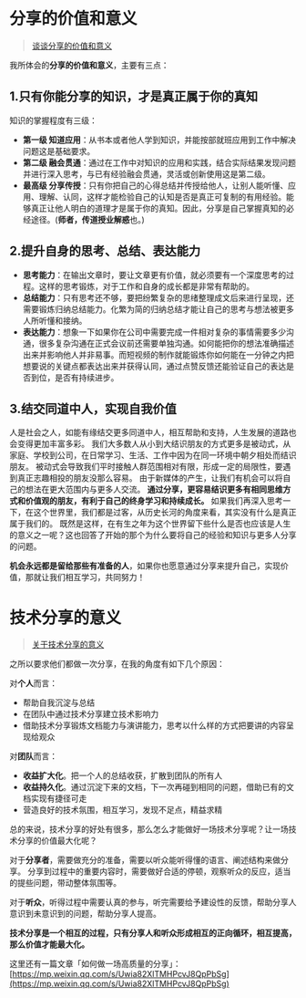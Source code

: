 

# 分享的价值和意义
> [谈谈分享的价值和意义](https://zhuanlan.zhihu.com/p/186256270)

我所体会的**分享的价值和意义**，主要有三点：

## 1.只有你能分享的知识，才是真正属于你的真知
知识的掌握程度有三级：
* **第一级 知道应用**：从书本或者他人学到知识，并能按部就班应用到工作中解决问题这是基础要求。
* **第二级 融会贯通**：通过在工作中对知识的应用和实践，结合实际结果发现问题并进行深入思考，与已有经验融会贯通，灵活或创新使用这是第二级。
* **最高级 分享传授**：只有你把自己的心得总结并传授给他人，让别人能听懂、应用、理解、认同，这样才能检验自己的认知是否是真正可复制的有用经验。能够真正让他人明白的道理才是属于你的真知。因此，分享是自己掌握真知的必经途径。(**师者，传道授业解惑**也。)

## 2.提升自身的思考、总结、表达能力
* **思考能力**：在输出文章时，要让文章更有价值，就必须要有一个深度思考的过程。这样的思考锻炼，对于工作和自身的成长都是非常有帮助的。
* **总结能力**：只有思考还不够，要把纷繁复杂的思绪整理成文后来进行呈现，还需要锻炼归纳总结能力。化繁为简的归纳总结才能让自己的思考与想法被更多人所听懂和接纳。
* **表达能力**：想象一下如果你在公司中需要完成一件相对复杂的事情需要多少沟通，很多复杂沟通在正式会议前还需要单独沟通。如何能把你的想法准确描述出来并影响他人并非易事。而短视频的制作就能锻炼你如何能在一分钟之内把想要说的关键点都表达出来并获得认同，通过点赞反馈还能验证自己的表达是否到位，是否有持续进步。

## 3.结交同道中人，实现自我价值
人是社会之人，如能有缘结交更多同道中人，相互帮助和支持，人生发展的道路也会变得更加丰富多彩。
我们大多数人从小到大结识朋友的方式更多是被动式，从家庭、学校到公司，在日常学习、生活、工作中因为在同一环境中朝夕相处而结识朋友。
被动式会导致我们平时接触人群范围相对有限，形成一定的局限性，要遇到真正志趣相投的朋友没那么容易。
由于新媒体的产生，让我们有机会可以将自己的想法在更大范围内与更多人交流。
**通过分享，更容易结识更多有相同思维方式和价值观的朋友，有利于自己的终身学习和持续成长。**
如果我们再深入思考一下，在这个世界里，我们都是过客，从历史长河的角度来看，其实没有什么是真正属于我们的。
既然是这样，在有生之年为这个世界留下些什么是否也应该是人生的意义之一呢？这也回答了开始的那个为什么要将自己的经验和知识与更多人分享的问题。

**机会永远都是留给那些有准备的人**，如果你也愿意通过分享来提升自己，实现价值，那就让我们相互学习，共同努力！


# 技术分享的意义
> [关于技术分享的意义](https://blog.csdn.net/yzf913214/article/details/115419074)

之所以要求他们都做一次分享，在我的角度有如下几个原因：

对**个人**而言：
* 帮助自我沉淀与总结
* 在团队中通过技术分享建立技术影响力
* 借助技术分享锻炼文档能力与演讲能力，思考以什么样的方式把要讲的内容呈现给观众

对**团队**而言：
* **收益扩大化**。把一个人的总结收获，扩散到团队的所有人
* **收益持久化**。通过沉淀下来的文档，下一次再碰到相同的问题，借助已有的文档实现有捷径可走
* 营造良好的技术氛围，相互学习，发现不足点，精益求精

总的来说，技术分享的好处有很多，那么怎么才能做好一场技术分享呢？让一场技术分享的价值最大化呢？

对于**分享者**，需要做充分的准备，需要以听众能听得懂的语言、阐述结构来做分享。
分享到过程中的重要内容时，需要做好合适的停顿，观察听众的反应，适当的提些问题，带动整体氛围等。

对于**听众**，听得过程中需要认真的参与，听完需要给予建设性的反馈，帮助分享人意识到未意识到的问题，帮助分享人提高。

**技术分享是一个相互的过程，只有分享人和听众形成相互的正向循环，相互提高，那么价值才能最大化。**

这里还有一篇文章「如何做一场高质量的分享」：[https://mp.weixin.qq.com/s/Uwia82XlTMHPcvJ8QpPbSg](https://mp.weixin.qq.com/s/Uwia82XlTMHPcvJ8QpPbSg)

